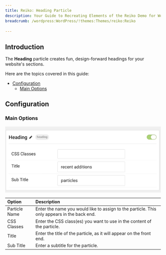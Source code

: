 ```yaml
---
title: Reiko: Heading Particle
description: Your Guide to Recreating Elements of the Reiko Demo for WordPress
breadcrumb: /wordpress:WordPress/!themes:Themes/reiko:Reiko

---
```


## Introduction

The **Heading** particle creates fun, design-forward headings for your website's sections.

Here are the topics covered in this guide:

* [Configuration](#configuration)
    - [Main Options](#main-options)

## Configuration

### Main Options 

![](assets/particle_heading2.jpeg)

| Option        | Description                                                                                 |
| :-----        | :-----                                                                                      |
| Particle Name | Enter the name you would like to assign to the particle. This only appears in the back end. |
| CSS Classes   | Enter the CSS class(es) you want to use in the content of the particle.                     |
| Title         | Enter the title of the particle, as it will appear on the front end.                        |
| Sub Title     | Enter a subtitle for the particle.                                                          |